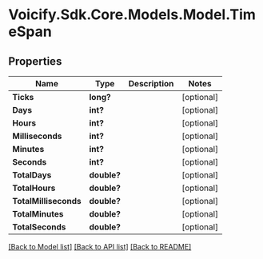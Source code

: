 # Voicify.Sdk.Core.Models.Model.TimeSpan
## Properties

Name | Type | Description | Notes
------------ | ------------- | ------------- | -------------
**Ticks** | **long?** |  | [optional] 
**Days** | **int?** |  | [optional] 
**Hours** | **int?** |  | [optional] 
**Milliseconds** | **int?** |  | [optional] 
**Minutes** | **int?** |  | [optional] 
**Seconds** | **int?** |  | [optional] 
**TotalDays** | **double?** |  | [optional] 
**TotalHours** | **double?** |  | [optional] 
**TotalMilliseconds** | **double?** |  | [optional] 
**TotalMinutes** | **double?** |  | [optional] 
**TotalSeconds** | **double?** |  | [optional] 

[[Back to Model list]](../README.md#documentation-for-models) [[Back to API list]](../README.md#documentation-for-api-endpoints) [[Back to README]](../README.md)

